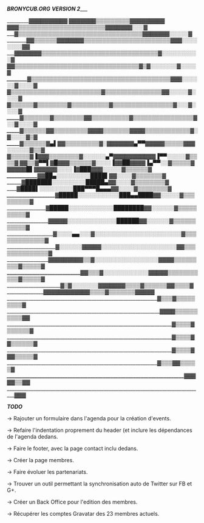 _________________________BRONYCUB.ORG_________________________
_________________________VERSION 2____________________________

______________________▓▓▓▓▓▓▓▓▓▓
_____________▓▓▓▓▓▓▓▒▒▒▒▒▒▒▒▒▓▓▓▓▓▓▓______________________▓▓
_________▓▓▓▒▒▒▒▒▒▒▒▒▒▒▒▒▒▒▒▒▒▒▒▒▒▒▓▓▓▓▓▓_____________▓░░░▓
_______▓▒▒▒▒▒▒▒▒▒▒▒▒▒▒▒▒▒▒▒▒▒▒▒▒▒▒▒▒▒▒▒▒▒▓▓▓▓▓____▓▓░░░░░▓
________▓▓▒▒▒▒▒▒▓▓▓▓▓▓▓▒▒▒▒▒▒▒▒▒▒▒▒▒▒▒▒▒▒▒▒▒▒▒▓▓▓░░░░░░░░▓▓
__________▓▓▓▓▓▓▓▒▒▒▒▒▒▒▒▒▒▒▒▒▒▒▒▒▒▒▒▒▒▒▒▒▒▒▒▒▒▒▓░░░░░░░░░░▓
__________▓▓▒▒▒▒▒▒▒▒▒▒▒▒▒▒▒▒▒▒▒▒▒▒▒▒▒▒▒▒▒▒▒▒▒▓▒▓░░░░░░░▓░░░░▓
________▓▒▒▒▒▒▒▒▒▒▒▒▒▒▒▒▒▒▒▒▒▒▒▒▒▒▒▒▒▒▒▒▒▒▒▒▒▒▓▓▓░░░░░░▓░░░░▓
_______▓▒▒▒▒▒▒▒▒▒▒▒▒▒▒▒▒▒▒▒▒▒▒▒▒▓▒▒▒▒▒▒▒▒▒▒▒▒▒▒▒▓▓░░░░░▓░░░░▓
______▓▒▒▒▒▒▒▓▒▒▒▒▒▒▒▒▓▒▒▒▒▒▒▒▒▒▒▓▒▒▒▒▒▒▒▒▒▒▒▒▒▒▒▒▓░░░▓░░░░▓
_____▓▒▒▒▒▒▒▒▓▒▒▒▒▒▒▒▒▓▓▒▒▒▒▒▒▒▒▒▒▓▒▒▒▒▒▒▒▒▒▒▒▒▒▒▒▒▓░░▓░░░░▓
_____▓▒▒▒▒▒▒▓_▓▒▒▒▒▒▒▒▒▒▓▓▓▓▒▒▒▒▒▒▒▓▓▓▓▒▒▒▒▒▒▒▒▒▒▒▒▓░▓░░░░▓▒▓
_____▓▒▒▒▒▒▒▓▄▌▓▓▒▒▒▒▒▒▒▒▒▓░▓▓▓▓▓▓▓▄▀▀▓▓▓▓▓▒▒▒▒▒▓▓▓░░░░░░▓▒▒▓
______▓▒▒▒▒▒▓_▐_▓▓▓▒▒▒▒▒▒▒▒▓░░░░░░▄▀▓▓▓▓▓▓__▓▓▓▓▓▐▀▀░░░░░▓▒▒▒▒▓
_______▓▓▒▒▓_▀▀▌▓█_▓▓▓▒▒▒▒▒▒▓░░░░▐▓▓██___▓▓▓▓_______▐▄▀▀░░▓▒▒▒▒▒▓
_________▓▓▓____▓▓█▌____▓▓▓▓▓▓░░░░▐▓███______▓▓▓_______░░░░░▓▒▒▒▒▒▒▓
_________________▓▓██▄_____░░░░░░░░░████▌_______▓▓_______░░░░▓▒▒▒▒▒▒▒▓
__________________▓███████░░░░░░░░░█████▄______▓▓______░░░░▓▒▒▒▒▒▒▒▒▓
__________________▓██___██▌░░░░░░░░░███▀▀▀█▄▄▄▓▓______░░░░▓▒▒▒▒▒▒▒▒▓
___________________▓█████░░░░░░░░░░░███▄▄████▓▓_____░░░░░▓▒▒▒▒▒▒▒▒▒▓
___________________▓█████░░░░░░░░░░░░████████▓▓___░░░░░░▓▒▒▒▒▒▒▒▒▒▒▓
____________________▓▓▓▓▓░░░░░░░░░░░░░██████▓▓___░░░░░░▓▒▒▒▒▒▒▒▒▒▒▒▓
___________________▓░░░░▄▄░░░▓░░░░░░░░░░░░░░░░░░░░░░░▓▒▒▒▒▒▒▒▒▒▒▒▒▒▓
____________________▓░░░░░░▓▓▓▓▓░░░░░░░░░░░░░░░░░░░░▓▓▒▒▒▒▒▒▒▒▒▒▒▒▒▒▓
_____________________▓▓▓▓▓▓▓▓▓▒▒▓░░░░░░░░░░░░░░░░░▓▓▓▓▒▒▒▒▒▒▒▒▒▓▒▒▒▒▒▓
_____________________________▓▓▒▒▒▓░░░░░░░░░░░░▓▓▓▓____▓▒▒▒▒▒▒▒▒▒▒▒▓▒▒▒▒▒▓
_______________________________▓▒▓░░░░░░░▓▓▓▓▓▓_________▓▒▒▒▒▓▒▒▒▒▒▒▓▓▒▒▒▒▓
_______________________________▓▓▓▓▓▓▓▓▓▓▓________________▓▒▒▒▒▓▒▒▒▒▒▒▒▓▓▓▓▓
______________________________________________________________▓▒▒▒▓▒▒▒▒▒▒▒▒▒▓
_______________________________________________________________▓▓▓▓▒▒▒▒▒▒▒▒▒▒▓▓
____________________________________________________________________▓▒▒▒▒▓▒▒▒▒▒▒▓
____________________________________________________________________▓▒▒▒▒▓▓▒▒▒▒▒▒▓
____________________________________________________________________▓▒▒▒▒▓▓▓▒▒▒▒▒▓
_____________________________________________________________________▓▒▒▒▓__▓▒▒▒▒▒▓
______________________________________________________________________▓▓▓_____▓▓▒▒▓▓
_________________________________________________________________________________▓▓▓

_________________________TODO_________________________

-> Rajouter un formulaire dans l'agenda pour la création d'events.

-> Refaire l'indentation proprement du header (et inclure les dépendances de l'agenda dedans.

-> Faire le footer, avec la page contact inclu dedans.

-> Créer la page membres.

-> Faire évoluer les partenariats.

-> Trouver un outil permettant la synchronisation auto de Twitter sur FB et G+.

-> Créer un Back Office pour l'edition des membres.

-> Récupérer les comptes Gravatar des 23 membres actuels.
